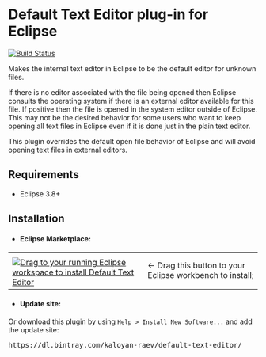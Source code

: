 Default Text Editor plug-in for Eclipse
=======================================

[![Build Status](https://travis-ci.org/eclipselabs/default-text-editor.svg?branch=master)](https://travis-ci.org/eclipselabs/default-text-editor)

Makes the internal text editor in Eclipse to be the default editor for unknown files.

If there is no editor associated with the file being opened then Eclipse consults the operating system if there is an external editor available for this file. If positive then the file is opened in the system editor outside of Eclipse. This may not be the desired behavior for some users who want to keep opening all text files in Eclipse even if it is done just in the plain text editor.

This plugin overrides the default open file behavior of Eclipse and will avoid opening text files in external editors.

Requirements
------------

* Eclipse 3.8+

Installation
------------

* #### Eclipse Marketplace:
<table style="border: none;">
  <tbody>
    <tr style="border:none;">
      <td style="vertical-align: middle; padding-top: 10px; border: none;">
        <a href="http://marketplace.eclipse.org/marketplace-client-intro?mpc_install=2299057" class="drag" title="Drag to your running Eclipse workspace to install Default Text Editor"><img src="https://marketplace.eclipse.org/sites/all/themes/solstice/_themes/solstice_marketplace/public/images/btn-install.png" alt="Drag to your running Eclipse workspace to install Default Text Editor" /></a>
      </td>
      <td style="vertical-align: middle; text-align: left; border: none;">
        ← Drag this button to your Eclipse workbench to install;
      </td>
    </tr>
  </tbody>
</table>

* #### Update site:
Or download this plugin by using ```Help > Install New Software...``` and add the update site:
<pre>https://dl.bintray.com/kaloyan-raev/default-text-editor/</pre>

